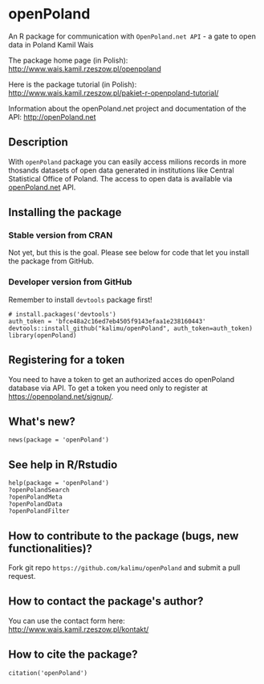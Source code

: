 openPoland
==========

An R package for communication with `OpenPoland.net API` - a gate to
open data in Poland Kamil Wais

The package home page (in Polish):  
[<http://www.wais.kamil.rzeszow.pl/openpoland>](http://www.wais.kamil.rzeszow.pl/openpoland)

Here is the package tutorial (in Polish):  
[<http://www.wais.kamil.rzeszow.pl/pakiet-r-openpoland-tutorial/>](http://www.wais.kamil.rzeszow.pl/pakiet-r-openpoland-tutorial/)

Information about the openPoland.net project and documentation of the
API: [<http://openPoland.net>](http://openPoland.net)

Description
-----------

With `openPoland` package you can easily access milions records in more
thosands datasets of open data generated in institutions like Central
Statistical Office of Poland. The access to open data is available via
[openPoland.net](http://openPoland.net) API.

Installing the package
----------------------

### Stable version from CRAN

Not yet, but this is the goal. Please see below for code that let you
install the package from GitHub.

### Developer version from GitHub

Remember to install `devtools` package first!

    # install.packages('devtools')
    auth_token = 'bfce48a2c16ed7eb4505f9143efaa1e238160443'
    devtools::install_github("kalimu/openPoland", auth_token=auth_token)
    library(openPoland)

Registering for a token
-----------------------

You need to have a token to get an authorized acces do openPoland
database via API. To get a token you need only to register at
[<https://openpoland.net/signup/>](https://openpoland.net/signup/).

What's new?
-----------

    news(package = 'openPoland')

See help in R/Rstudio
---------------------

    help(package = 'openPoland')
    ?openPolandSearch
    ?openPolandMeta
    ?openPolandData
    ?openPolandFilter

How to contribute to the package (bugs, new functionalities)?
-------------------------------------------------------------

Fork git repo `https://github.com/kalimu/openPoland` and submit a pull
request.

How to contact the package's author?
------------------------------------

You can use the contact form here:
<http://www.wais.kamil.rzeszow.pl/kontakt/>

How to cite the package?
------------------------

    citation('openPoland')
